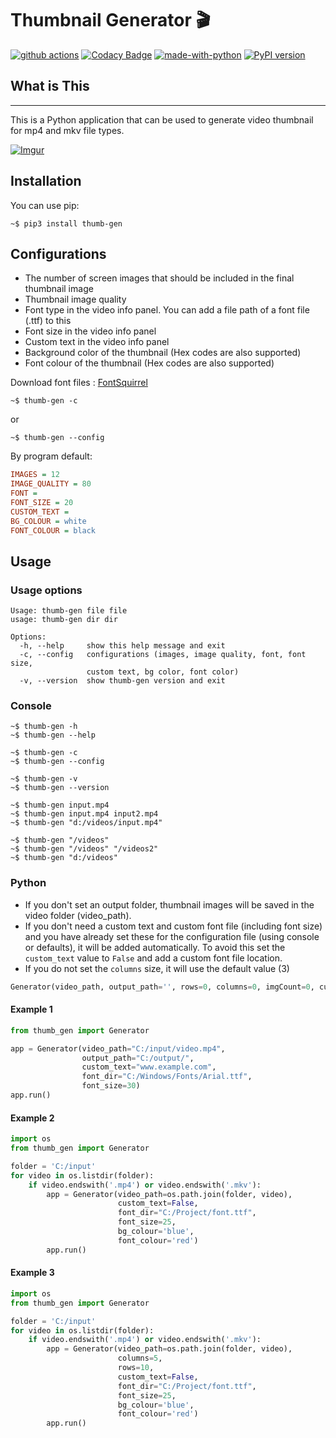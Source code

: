 # Thumbnail Generator 🎬

[![github actions](https://github.com/truethari/thumb-gen/actions/workflows/thumb-gen.yml/badge.svg)](https://github.com/truethari/thumb-gen/actions/workflows/thumb-gen.yml)
[![Codacy Badge](https://app.codacy.com/project/badge/Grade/01b66feeb94743ac80e413e4e9075595)](https://www.codacy.com/gh/truethari/thumb-gen/dashboard?utm_source=github.com&utm_medium=referral&utm_content=truethari/thumb-gen&utm_campaign=Badge_Grade)
[![made-with-python](https://img.shields.io/badge/Made%20with-Python-1f425f.svg)](https://www.python.org/)
[![PyPI version](https://badge.fury.io/py/thumb-gen.svg)](https://badge.fury.io/py/thumb-gen)

## What is This

---

This is a Python application that can be used to generate video thumbnail for mp4 and mkv file types.

[![Imgur](https://i.imgur.com/qRHQRK7.png)](https://imgur.com/a/xpkkyqH)

## Installation

You can use pip:

```console
~$ pip3 install thumb-gen
```

## Configurations

- The number of screen images that should be included in the final thumbnail image
- Thumbnail image quality
- Font type in the video info panel. You can add a file path of a font file (.ttf) to this
- Font size in the video info panel
- Custom text in the video info panel
- Background color of the thumbnail (Hex codes are also supported)
- Font colour of the thumbnail (Hex codes are also supported)

Download font files : [FontSquirrel](https://www.fontsquirrel.com/)

```console
~$ thumb-gen -c
```

or

```console
~$ thumb-gen --config
```

By program default:

```ini
IMAGES = 12
IMAGE_QUALITY = 80
FONT =
FONT_SIZE = 20
CUSTOM_TEXT =
BG_COLOUR = white
FONT_COLOUR = black
```

## Usage

### Usage options

```text
Usage: thumb-gen file file
usage: thumb-gen dir dir

Options:
  -h, --help     show this help message and exit
  -c, --config   configurations (images, image quality, font, font size,
                 custom text, bg color, font color)
  -v, --version  show thumb-gen version and exit
```

### Console

```console
~$ thumb-gen -h
~$ thumb-gen --help

~$ thumb-gen -c
~$ thumb-gen --config

~$ thumb-gen -v
~$ thumb-gen --version

~$ thumb-gen input.mp4
~$ thumb-gen input.mp4 input2.mp4
~$ thumb-gen "d:/videos/input.mp4"

~$ thumb-gen "/videos"
~$ thumb-gen "/videos" "/videos2"
~$ thumb-gen "d:/videos"
```

### Python

- If you don't set an output folder, thumbnail images will be saved in the video folder (video_path).
- If you don't need a custom text and custom font file (including font size) and you have already set these for the configuration file (using console or defaults), it will be added automatically. To avoid this set the `custom_text` value to `False` and add a custom font file location.
- If you do not set the `columns` size, it will use the default value (3)

```python
Generator(video_path, output_path='', rows=0, columns=0, imgCount=0, custom_text='True', font_dir='', font_size=0, bg_colour='', font_colour='')
```

#### Example 1

```python
from thumb_gen import Generator

app = Generator(video_path="C:/input/video.mp4",
                output_path="C:/output/",
                custom_text="www.example.com",
                font_dir="C:/Windows/Fonts/Arial.ttf",
                font_size=30)
app.run()
```

#### Example 2

```Python
import os
from thumb_gen import Generator

folder = 'C:/input'
for video in os.listdir(folder):
    if video.endswith('.mp4') or video.endswith('.mkv'):
        app = Generator(video_path=os.path.join(folder, video),
                        custom_text=False,
                        font_dir="C:/Project/font.ttf",
                        font_size=25,
                        bg_colour='blue',
                        font_colour='red')
        app.run()
```

#### Example 3

```Python
import os
from thumb_gen import Generator

folder = 'C:/input'
for video in os.listdir(folder):
    if video.endswith('.mp4') or video.endswith('.mkv'):
        app = Generator(video_path=os.path.join(folder, video),
                        columns=5,
                        rows=10,
                        custom_text=False,
                        font_dir="C:/Project/font.ttf",
                        font_size=25,
                        bg_colour='blue',
                        font_colour='red')
        app.run()
```

